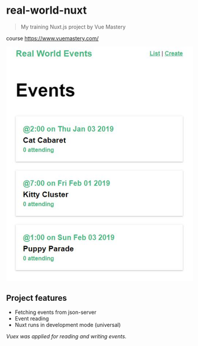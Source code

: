 # real-world-nuxt

> My training Nuxt.js project by Vue Mastery

course https://www.vuemastery.com/

<img src="readmeImg.JPG">

## Project features

- Fetching events from json-server
- Event reading
- Nuxt runs in development mode (universal)

*Vuex was applied for reading and writing events.*
